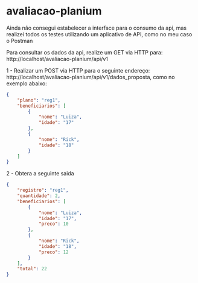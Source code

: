 # avaliacao-planium

Ainda não consegui estabelecer a interface para o consumo da api, mas realizei todos os testes utilizando um aplicativo de API, como no meu caso o Postman

Para consultar os dados da api, realize um GET via HTTP para: http://localhost/avaliacao-planium/api/v1

1 - Realizar um POST via HTTP para o seguinte endereço: http://localhost/avaliacao-planium/api/v1/dados_proposta, como no exemplo abaixo:
```json
{
    "plano": "reg1",
    "beneficiarios": [
        {
            "nome": "Luiza",
            "idade": "17"
        },
        {
            "nome": "Rick",
            "idade": "18"
        }
    ]
}
```
2 - Obtera a seguinte saida
```json
{
    "registro": "reg1",
    "quantidade": 2,
    "beneficiarios": [
        {
            "nome": "Luiza",
            "idade": "17",
            "preco": 10
        },
        {
            "nome": "Rick",
            "idade": "18",
            "preco": 12
        }
    ],
    "total": 22
}
```

